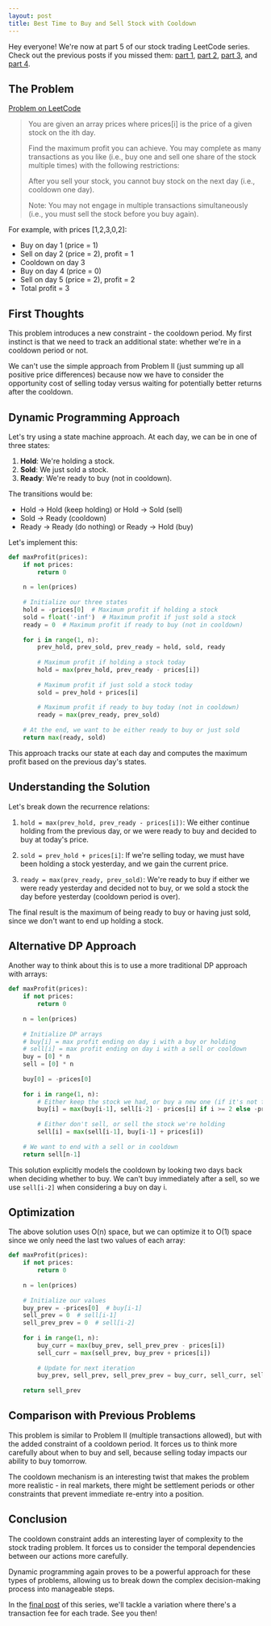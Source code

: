 ```yaml
---
layout: post
title: Best Time to Buy and Sell Stock with Cooldown
---
```


Hey everyone! We're now at part 5 of our stock trading LeetCode series. Check out the previous posts if you missed them: [part 1](/2025/04/14/best-time-to-buy-and-sell-stock/), [part 2](/2025/04/15/best-time-to-buy-and-sell-stock-ii/), [part 3](/2025/04/15/best-time-to-buy-and-sell-stock-iii/), and [part 4](/2025/04/15/best-time-to-buy-and-sell-stock-iv/).

## The Problem

[Problem on LeetCode](https://leetcode.com/problems/best-time-to-buy-and-sell-stock-with-cooldown/)

<blockquote>
You are given an array prices where prices[i] is the price of a given stock on the ith day.

Find the maximum profit you can achieve. You may complete as many transactions as you like (i.e., buy one and sell one share of the stock multiple times) with the following restrictions:

After you sell your stock, you cannot buy stock on the next day (i.e., cooldown one day).

Note: You may not engage in multiple transactions simultaneously (i.e., you must sell the stock before you buy again).
</blockquote>

For example, with prices [1,2,3,0,2]:
- Buy on day 1 (price = 1)
- Sell on day 2 (price = 2), profit = 1
- Cooldown on day 3
- Buy on day 4 (price = 0)
- Sell on day 5 (price = 2), profit = 2
- Total profit = 3

## First Thoughts

This problem introduces a new constraint - the cooldown period. My first instinct is that we need to track an additional state: whether we're in a cooldown period or not.

We can't use the simple approach from Problem II (just summing up all positive price differences) because now we have to consider the opportunity cost of selling today versus waiting for potentially better returns after the cooldown.

## Dynamic Programming Approach

Let's try using a state machine approach. At each day, we can be in one of three states:
1. **Hold**: We're holding a stock.
2. **Sold**: We just sold a stock.
3. **Ready**: We're ready to buy (not in cooldown).

The transitions would be:
- Hold → Hold (keep holding) or Hold → Sold (sell)
- Sold → Ready (cooldown)
- Ready → Ready (do nothing) or Ready → Hold (buy)

Let's implement this:

```python
def maxProfit(prices):
    if not prices:
        return 0
    
    n = len(prices)
    
    # Initialize our three states
    hold = -prices[0]  # Maximum profit if holding a stock
    sold = float('-inf')  # Maximum profit if just sold a stock
    ready = 0  # Maximum profit if ready to buy (not in cooldown)
    
    for i in range(1, n):
        prev_hold, prev_sold, prev_ready = hold, sold, ready
        
        # Maximum profit if holding a stock today
        hold = max(prev_hold, prev_ready - prices[i])
        
        # Maximum profit if just sold a stock today
        sold = prev_hold + prices[i]
        
        # Maximum profit if ready to buy today (not in cooldown)
        ready = max(prev_ready, prev_sold)
    
    # At the end, we want to be either ready to buy or just sold
    return max(ready, sold)
```

This approach tracks our state at each day and computes the maximum profit based on the previous day's states.

## Understanding the Solution

Let's break down the recurrence relations:

1. `hold = max(prev_hold, prev_ready - prices[i])`: We either continue holding from the previous day, or we were ready to buy and decided to buy at today's price.

2. `sold = prev_hold + prices[i]`: If we're selling today, we must have been holding a stock yesterday, and we gain the current price.

3. `ready = max(prev_ready, prev_sold)`: We're ready to buy if either we were ready yesterday and decided not to buy, or we sold a stock the day before yesterday (cooldown period is over).

The final result is the maximum of being ready to buy or having just sold, since we don't want to end up holding a stock.

## Alternative DP Approach

Another way to think about this is to use a more traditional DP approach with arrays:

```python
def maxProfit(prices):
    if not prices:
        return 0
    
    n = len(prices)
    
    # Initialize DP arrays
    # buy[i] = max profit ending on day i with a buy or holding
    # sell[i] = max profit ending on day i with a sell or cooldown
    buy = [0] * n
    sell = [0] * n
    
    buy[0] = -prices[0]
    
    for i in range(1, n):
        # Either keep the stock we had, or buy a new one (if it's not from a sell on the previous day)
        buy[i] = max(buy[i-1], sell[i-2] - prices[i] if i >= 2 else -prices[i])
        
        # Either don't sell, or sell the stock we're holding
        sell[i] = max(sell[i-1], buy[i-1] + prices[i])
    
    # We want to end with a sell or in cooldown
    return sell[n-1]
```

This solution explicitly models the cooldown by looking two days back when deciding whether to buy. We can't buy immediately after a sell, so we use `sell[i-2]` when considering a buy on day i.

## Optimization

The above solution uses O(n) space, but we can optimize it to O(1) space since we only need the last two values of each array:

```python
def maxProfit(prices):
    if not prices:
        return 0
    
    n = len(prices)
    
    # Initialize our values
    buy_prev = -prices[0]  # buy[i-1]
    sell_prev = 0  # sell[i-1]
    sell_prev_prev = 0  # sell[i-2]
    
    for i in range(1, n):
        buy_curr = max(buy_prev, sell_prev_prev - prices[i])
        sell_curr = max(sell_prev, buy_prev + prices[i])
        
        # Update for next iteration
        buy_prev, sell_prev, sell_prev_prev = buy_curr, sell_curr, sell_prev
    
    return sell_prev
```

## Comparison with Previous Problems

This problem is similar to Problem II (multiple transactions allowed), but with the added constraint of a cooldown period. It forces us to think more carefully about when to buy and sell, because selling today impacts our ability to buy tomorrow.

The cooldown mechanism is an interesting twist that makes the problem more realistic - in real markets, there might be settlement periods or other constraints that prevent immediate re-entry into a position.

## Conclusion

The cooldown constraint adds an interesting layer of complexity to the stock trading problem. It forces us to consider the temporal dependencies between our actions more carefully.

Dynamic programming again proves to be a powerful approach for these types of problems, allowing us to break down the complex decision-making process into manageable steps.

In the [final post](/2025/04/15/best-time-to-buy-and-sell-stock-with-transaction-fee/) of this series, we'll tackle a variation where there's a transaction fee for each trade. See you then! 